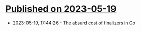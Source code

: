 # [Published on 2023-05-19](index.md)

* [2023-05-19, 17:44:26](https://lobste.rs/s/vhivpd/absurd_cost_finalizers_go) - [The absurd cost of finalizers in Go](https://lemire.me/blog/2023/05/19/the-absurd-cost-of-finalizers-in-go/)
